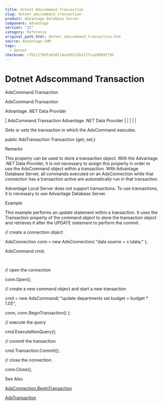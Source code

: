 ```yaml
---
title: Dotnet Adscommand Transaction
slug: dotnet_adscommand_transaction
product: Advantage Database Server
component: Advantage
version: "12"
category: Reference
original_path_html: dotnet_adscommand_transaction.htm
source: Advantage CHM
tags:
  - dotnet
checksum: cfb51170dfa830714a169233b317fca280992795
---
```


# Dotnet Adscommand Transaction

AdsCommand.Transaction

AdsCommand.Transaction

Advantage .NET Data Provider

| AdsCommand.Transaction  Advantage .NET Data Provider |  |  |  |  |

Gets or sets the transaction in which the AdsCommand executes.

public AdsTransaction Transaction {get; set;}

Remarks

This property can be used to store a transaction object. With the Advantage .NET Data Provider, it is not necessary to assign this property in order to use the AdsCommand object within a transaction. With Advantage Database Server, all commands executed on an AdsConnection while that connection has a transaction active are automatically run in that transaction.

Advantage Local Server does not support transactions. To use transactions, it is necessary to use Advantage Database Server.

Example

This example performs an update statement within a transaction. It uses the Transaction property of the command object to store the transaction object and retrieves it after the UPDATE statement to perform the commit.

// create a connection object

AdsConnection conn = new AdsConnection( "data source = c:\\data;" );

AdsCommand cmd;

 

// open the connection

conn.Open();

// create a new command object and start a new transaction

cmd = new AdsCommand( "update departments set budget = budget \* 1.05",

conn, conn.BeginTransaction() );

// execute the query

cmd.ExecuteNonQuery();

// commit the transaction

cmd.Transaction.Commit();

// close the connection.

conn.Close();

See Also

[AdsConnection.BeginTransaction](dotnet_adsconnection_begintransaction_.md)

[AdsTransaction](dotnet_adstransaction.md)
